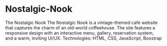 # Nostalgic-Nook
The Nostalgic Nook The Nostalgic Nook is a vintage-themed café website that captures the charm of an old-world coffeehouse. The site features a responsive design with an interactive menu, gallery, reservation system, and a warm, inviting UI/UX. Technologies: HTML, CSS, JavaScript, Boostrap 
